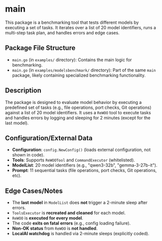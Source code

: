 # main

This package is a benchmarking tool that tests different models by executing a set of tasks. It iterates over a list of 20 model identifiers, runs a multi-step task plan, and handles errors and edge cases.

## Package File Structure
- `main.go` (in `examples/` directory): Contains the main logic for benchmarking.
- `main.go` (in `examples/modelsbenchmark/` directory): Part of the same `main` package, likely containing specialized benchmarking functionality.

## Description
The package is designed to evaluate model behavior by executing a predefined set of tasks (e.g., file operations, port checks, Git operations) against a list of 20 model identifiers. It uses a `ReWOO` tool to execute tasks and handles errors by logging and sleeping for 2 minutes (except for the last model).

## Configuration/External Data
- **Configuration**: `config.NewConfig()` (loads external configuration, not shown in code).
- **Tools**: Supports `ReWOOTool` and `CommandExecutor` (whitelisted).
- **ModelList**: 20 model identifiers (e.g., "qwen3-32b", "gemma-3-27b-it").
- **Prompt**: 11 sequential tasks (file operations, port checks, Git operations, etc).

## Edge Cases/Notes
- The **last model** in `ModelList` does **not** trigger a 2-minute sleep after errors.
- `ToolsExecutor` is **recreated and cleaned** for each model.
- `ReWOO` is **executed for every model**.
- The code **exits on fatal errors** (e.g., config loading failure).
- **Non-OK status** from `ReWOO` is **not handled**.
- **LocalAI watchdog** is handled via 2-minute sleeps (explicitly coded).